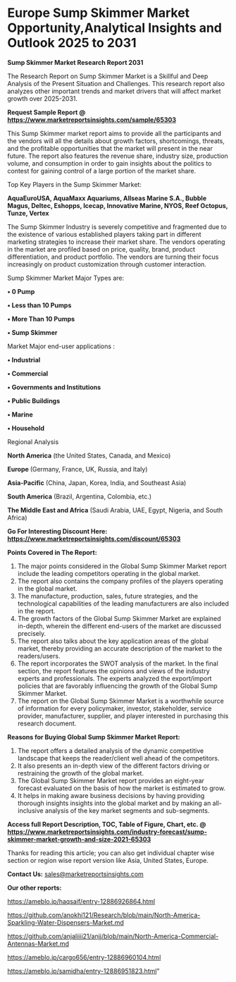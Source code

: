 # Europe Sump Skimmer Market Opportunity,Analytical Insights and Outlook 2025 to 2031

<strong>Sump Skimmer Market Research Report 2031</strong>

The Research Report on Sump Skimmer Market is a Skillful and Deep Analysis of the Present Situation and Challenges. This research report also analyzes other important trends and market drivers that will affect market growth over 2025-2031.

<strong>Request Sample Report @ <a href=https://www.marketreportsinsights.com/sample/65303>https://www.marketreportsinsights.com/sample/65303</a></strong>

This Sump Skimmer market report aims to provide all the participants and the vendors will all the details about growth factors, shortcomings, threats, and the profitable opportunities that the market will present in the near future. The report also features the revenue share, industry size, production volume, and consumption in order to gain insights about the politics to contest for gaining control of a large portion of the market share.

Top Key Players in the Sump Skimmer Market:

<strong>AquaEuroUSA, AquaMaxx Aquariums, Allseas Marine S.A., Bubble Magus, Deltec, Eshopps, Icecap, Innovative Marine, NYOS, Reef Octopus, Tunze, Vertex</strong>

The Sump Skimmer Industry is severely competitive and fragmented due to the existence of various established players taking part in different marketing strategies to increase their market share. The vendors operating in the market are profiled based on price, quality, brand, product differentiation, and product portfolio. The vendors are turning their focus increasingly on product customization through customer interaction.

Sump Skimmer Market Major Types are:

<strong>• 0 Pump

• Less than 10 Pumps

• More Than 10 Pumps

• Sump Skimmer</strong>

Market Major end-user applications :

<strong>• Industrial

• Commercial

• Governments and Institutions

• Public Buildings

• Marine

• Household</strong>

Regional Analysis

</u><strong><b>North America</b></strong> (the United States, Canada, and Mexico)

<strong><b>Europe </b></strong>(Germany, France, UK, Russia, and Italy)

<strong><b>Asia-Pacific</b></strong> (China, Japan, Korea, India, and Southeast Asia)

<strong><b>South America</b></strong> (Brazil, Argentina, Colombia, etc.)

<strong><b>The Middle East and Africa</b></strong> (Saudi Arabia, UAE, Egypt, Nigeria, and South Africa)

<strong>Go For Interesting Discount Here: <a href=https://www.marketreportsinsights.com/discount/65303>https://www.marketreportsinsights.com/discount/65303</a></strong>

<strong>Points Covered in The Report:</strong>
<ol>
  <li>The major points considered in the Global Sump Skimmer Market report include the leading competitors operating in the global market.</li>
  <li>The report also contains the company profiles of the players operating in the global market.</li>
  <li>The manufacture, production, sales, future strategies, and the technological capabilities of the leading manufacturers are also included in the report.</li>
  <li>The growth factors of the Global Sump Skimmer Market are explained in-depth, wherein the different end-users of the market are discussed precisely.</li>
  <li>The report also talks about the key application areas of the global market, thereby providing an accurate description of the market to the readers/users.</li>
  <li>The report incorporates the SWOT analysis of the market. In the final section, the report features the opinions and views of the industry experts and professionals. The experts analyzed the export/import policies that are favorably influencing the growth of the Global Sump Skimmer Market.</li>
  <li>The report on the Global Sump Skimmer Market is a worthwhile source of information for every policymaker, investor, stakeholder, service provider, manufacturer, supplier, and player interested in purchasing this research document.</li>
</ol>
<strong>Reasons for Buying Global Sump Skimmer Market Report:</strong>

<ol>
  <li>The report offers a detailed analysis of the dynamic competitive landscape that keeps the reader/client well ahead of the competitors.</li>
  <li>It also presents an in-depth view of the different factors driving or restraining the growth of the global market.</li>
  <li>The Global Sump Skimmer Market report provides an eight-year forecast evaluated on the basis of how the market is estimated to grow.</li>
  <li>It helps in making aware business decisions by having providing thorough insights insights into the global market and by making an all-inclusive analysis of the key market segments and sub-segments.</li>
</ol>
<strong>Access full Report Description, TOC, Table of Figure, Chart, etc. @ <a href=https://www.marketreportsinsights.com/industry-forecast/sump-skimmer-market-growth-and-size-2021-65303>https://www.marketreportsinsights.com/industry-forecast/sump-skimmer-market-growth-and-size-2021-65303</a></strong>


Thanks for reading this article; you can also get individual chapter wise section or region wise report version like Asia, United States, Europe.

<strong>Contact Us:</strong>
sales@marketreportsinsights.com

<strong>Our other reports:</strong>

<a href=https://ameblo.jp/haqsaif/entry-12886926864.html>https://ameblo.jp/haqsaif/entry-12886926864.html</a>

<a href=https://github.com/anokhi121/Research/blob/main/North-America-Sparkling-Water-Dispensers-Market.md>https://github.com/anokhi121/Research/blob/main/North-America-Sparkling-Water-Dispensers-Market.md</a>

<a href=https://github.com/anjaliiii21/anjj/blob/main/North-America-Commercial-Antennas-Market.md>https://github.com/anjaliiii21/anjj/blob/main/North-America-Commercial-Antennas-Market.md</a>

<a href=https://ameblo.jp/cargo656/entry-12886960104.html>https://ameblo.jp/cargo656/entry-12886960104.html</a>

<a href=https://ameblo.jp/samidha/entry-12886951823.html>https://ameblo.jp/samidha/entry-12886951823.html</a>"
